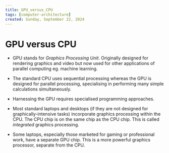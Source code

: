 ```yaml
---
title: GPU_versus_CPU
tags: [computer-architecture]
created: Sunday, September 22, 2024
---
```


# GPU versus CPU

- GPU stands for _Graphics Processing Unit_. Originally designed for rendering
  graphics and video but now used for other applications of parallel computing
  eg. machine learning.

- The standard CPU uses sequential processing whereas the GPU is designed for
  parallel processing, specialising in performing many simple calculations
  simultaneously.

- Harnessing the GPU requires specialised programming approaches.

- Most standard laptops and desktops (if they are not designed for
  graphically-intensive tasks) incorporate graphics processing within the CPU.
  The CPU chip is on the same chip as the CPU chip. This is called _integrated_
  graphics processing.

- Some laptops, especially those marketed for gaming or professional work, have
  a separate GPU chip. This is a more powerful graphics processor, separate from
  the CPU.
